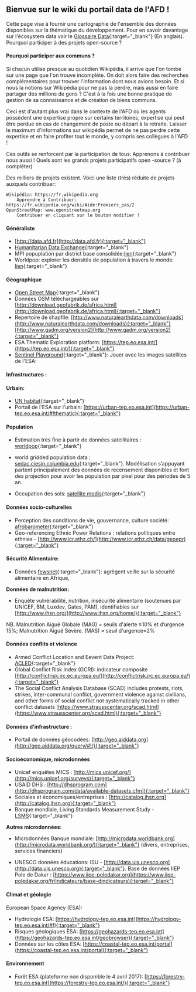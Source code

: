 
## Bienvue sur le wiki du portail data de l'AFD !
Cette page vise à fournir une cartographie de l'ensemble des données disponibles sur la thématique du développement.
Pour en savoir davantage sur l'écosystem data voir le [Glossaire Data](https://github.com/AFDLab4Dev/Wiki-DataExploration-in-AFD/blob/master/Glossary.md){:target="_blank"} (En anglais).
Pourquoi participer à des projets open-source ?

#### Pourquoi participer aux communs ?

Si chacun utilise presque au quotidien Wikipédia, il arrive que l'on tombe sur une page que l'on trouve incomplète. On doit alors faire des recherches complémentaires pour trouver l'information dont nous avions besoin. Et si nous la notions sur Wikipédia pour ne pas la perdre, mais aussi en faire partager des millions de gens ? C'est à la fois une bonne pratique de gestion de sa connaissance et de création de biens communs.

Ceci est d'autant plus vrai dans le contexte de l'AFD où les agents possèdent une expertise propre sur certains territoires, expertise qui peut être perdue en cas de changement de poste ou départ à la retraite. Laisser le maximum d'informations sur wikipédia permet de ne pas perdre cette expertise et en faire profiter tout le monde, y compris ses collègues à l'AFD !

Ces outils se renforcent par la participation de tous: Apprenons à contribuer nous aussi !
Quels sont les grands projets participatifs open -source ? (à compléter)

Des milliers de projets existent. Voici une liste (très) réduite de projets auxquels contribuer:

    Wikipédia: https://fr.wikipedia.org
        Apprendre à Contribuer: https://fr.wikipedia.org/wiki/Aide:Premiers_pas/2
    OpenStreetMap: www.openstreetmap.org
        Contribuer en cliquant sur le bouton modifier !


#### Généraliste
- [http://data.afd.fr](http://data.afd.fr){:target="_blank"}
- [Humanitarian Data Exchange](https://data.humdata.org/){:target="_blank"}
- MPI popuplation par district base consolidée:[lien](http://www.ophi.org.uk/multidimensional-poverty-index/mpi-2015/mpi-data/){:target="_blank"}
- Worldpop: explorer les densités de population à travers le monde: [lien](http://maps.worldpop.org.uk/){:target="_blank"}


#### Géographique
- [Open Street Map](http://www.openstreetmap.org/){:target="_blank"}
- Données OSM téléchargeables sur [http://download.geofabrik.de/africa.html](http://download.geofabrik.de/africa.html){:target="_blank"}
- Repertoire de shapfile: [http://www.naturalearthdata.com/downloads](http://www.naturalearthdata.com/downloads){:target="_blank"} [http://www.gadm.org/version2](http://www.gadm.org/version2){:target="_blank"}
- ESA Thematic Exploration platform: [https://tep.eo.esa.int/](https://tep.eo.esa.int/){:target="_blank"}
- [Sentinel Playground](http://apps.sentinel-hub.com/sentinel-playground/){:target="_blank"}: Jouer avec les images satellites de l'ESA: 


#### Infrastructures : 

#### Urbain:
- [UN habitat](http://urbandata.unhabitat.org/){:target="_blank"}
- Portail de l'ESA sur l'urbain: [https://urban-tep.eo.esa.int](https://urban-tep.eo.esa.int/#!thematic){:target="_blank"}

#### Population
- Estimation très fine à partir de données satellitaires : [worldpop](http://www.worldpop.org.uk){:target="_blank"}
- world gridded population data : [sedac.ciesin.columbia.edu](http://sedac.ciesin.columbia.edu/data/collection/gpw-v4){:target="_blank"}. Modélisation s’appuyant partent principalement des données de recensement disponibles et font des projection pour avoir les population par pixel pour des périodes de 5 an.

- Occupation des sols: [satellite modis](https://modis.gsfc.nasa.gov/data/dataprod/mod12.php){:target="_blank"}

#### Données socio-culturelles
- Perception des conditions de vie, gouvernance, culture société: [afrobarometer](http://www.afrobarometer.org/fr/pays/){:target="_blank"}
- Geo-referencing Ethnic Power Relations : relations politiques entre ethnies - [http://www.icr.ethz.ch/](http://www.icr.ethz.ch/data/geoepr){:target="_blank"}

#### Sécurité Alimentaire:
- Données [fewsnet](http://api.tiles.mapbox.com/v3/gfdrr-labs.map-44bl16ot,fews-net.sahel-fewsnet-foodsecurity-apriljune-2012/mm/zoompan,tooltips,legend,bwdetect.html#5/20.006412000431233/0.14257812500001207){:target="_blank"}: agrègent veille sur la sécurité alimentaire en Afrique, 

**Données de malnutrition:** 
- Enquête vulnérabilité, nutrition, insécurité alimentaire (soutenues par UNICEF, BM, Luxdev, Gates, PAM), identifiables sur [http://www.ihsn.org/](http://www.ihsn.org/home/){:target="_blank"}

NB. Malnutrition Aiguë Globale (MAG) = seuils d'alerte ≥10% et d’urgence 15%; Malnutrition Aiguë Sévère. (MAS) = seuil d'urgence=2%

#### Données conflits et violence
- Armed Conflict Location and Eevent Data Project: [ACLED](http://www.acleddata.com/){:target="_blank"}
- Global Conflict Risk Index (GCRI): indicateur composite [http://conflictrisk.jrc.ec.europa.eu/](http://conflictrisk.jrc.ec.europa.eu/){:target="_blank"}
- The Social Conflict Analysis Database (SCAD) includes protests, riots, strikes, inter-communal conflict, government violence against civilians, and other forms of social conflict not systematically tracked in other conflict datasets [https://www.strausscenter.org/scad.html](https://www.strausscenter.org/scad.html){:target="_blank"}

#### Données d’infrastructure : 
- Portail de données géocodées: [http://geo.aiddata.org](http://geo.aiddata.org/query/#!/){:target="_blank"}
 
#### Socioéconomique, microdonnées
- Unicef enquêtes MICS : [http://mics.unicef.org/](http://mics.unicef.org/surveys){:target="_blank"}
- USAID DHS : [http://dhsprogram.com](http://dhsprogram.com/data/available-datasets.cfm]){:target="_blank"}
- Sociales et économiques/entreprises : [http://catalog.ihsn.org](http://catalog.ihsn.org){:target="_blank"}
- Banque mondiale, Living Standards Measurement Study - [LSMS](http://go.worldbank.org/XP4GRPITV0){:target="_blank"}

**Autres microdonnées:**
- Microdonnées Banque mondiale: [http://microdata.worldbank.org](http://microdata.worldbank.org/){:target="_blank"} (divers, entreprises, services financiers)

- UNESCO données éducations: ISU - [http://data.uis.unesco.org](http://data.uis.unesco.org){:target="_blank"}. Base de données IIEP Pole de Dakar : [https://www.iipe-poledakar.org](https://www.iipe-poledakar.org/fr/indicateurs/base-dindicateurs){:target="_blank"}

#### Climat et géologie
European Space Agency (ESA):
- Hydrologie ESA: [https://hydrology-tep.eo.esa.int](https://hydrology-tep.eo.esa.int/#!){:target="_blank"}
- Risques géologiques ESA: [https://geohazards-tep.eo.esa.int](https://geohazards-tep.eo.esa.int/geobrowser){:target="_blank"}
- Données sur les côtes ESA: [https://coastal-tep.eo.esa.int/portal](https://coastal-tep.eo.esa.int/portal){:target="_blank"}

#### Environnement
- Forêt ESA (plateforme non disponible le 4 avril 2017): [https://forestry-tep.eo.esa.int](https://forestry-tep.eo.esa.int/){:target="_blank"}
